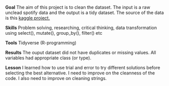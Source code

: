 **Goal**
The aim of this project is to clean the dataset. The input is a raw unclead spotify data and the output is a tidy dataset. The source of the data is this [kaggle project.](https://www.kaggle.com/code/pranalibose/data-cleaning-and-eda-on-spotify-data) 

**Skills**
Problem solving, researching, critical thinking, data transformation using select(), mutate(), group_by(), filter() etc

**Tools**
Tidyverse (R-programming)

**Results**
The ouput dataset did not have duplicates or missing values. All variables had appropriate class (or type). 

**Lesson**
I learned how to use trial and error to try different solutions before selecting the best alternative. I need to improve on the cleanness of the code. I also need to improve on cleaning strings.
